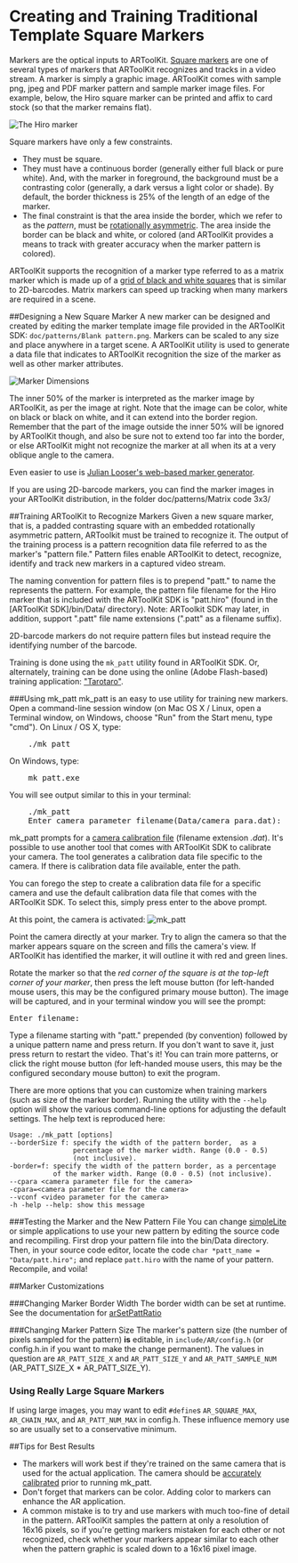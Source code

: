 # Creating and Training Traditional Template Square Markers
Markers are the optical inputs to ARToolKit. [Square markers][marker_about] are one of several types of markers that ARToolKit recognizes and tracks in a video stream. A marker is simply a graphic image. ARToolKit comes with sample png, jpeg and PDF marker pattern and sample marker image files. For example, below, the Hiro square marker can be printed and affix to card stock (so that the marker remains flat).

![The Hiro marker][Hiro_marker]

Square markers have only a few constraints. 

-   They must be square.
-   They must have a continuous border (generally either full black or pure white). And, with the marker in foreground, the background must be a contrasting color (generally, a dark versus a light color or shade). By default, the border thickness is 25% of the length of an edge of the marker.  
-   The final constraint is that the area inside the border, which we refer to as the *pattern*, must be [rotationally asymmetric][1]. The area inside the border can be black and white, or colored (and ARToolKit provides a means to track with greater accuracy when the marker pattern is colored).  

ARToolKit supports the recognition of a marker type referred to as a matrix marker which is made up of a [grid of black and white squares][marker_barcode] that is similar to 2D-barcodes. Matrix markers can speed up tracking when many markers are required in a scene.

##Designing a New Square Marker
A new marker can be designed and created by editing the marker template image file provided in the ARToolKit SDK: `doc/patterns/Blank pattern.png`. Markers can be scaled to any size and place anywhere in a target scene. A ARToolKit utility is used to generate a data file that indicates to ARToolKit recognition the size of the marker as well as other marker attributes.

![Marker Dimensions][Markerdimensions]

The inner 50% of the marker is interpreted as the marker image by ARToolKit, as per the image at right. Note that the image can be color, white on black or black on white, and it can extend into the border region. Remember that the part of the image outside the inner 50% will be ignored by ARToolKit though, and also be sure not to extend too far into the border, or else ARToolKit might not recognize the marker at all when its at a very oblique angle to the camera.

Even easier to use is [Julian Looser's web-based marker generator][2].

If you are using 2D-barcode markers, you can find the marker images in your ARToolKit distribution, in the folder doc/patterns/Matrix code 3x3/

##Training ARToolKit to Recognize Markers
Given a new square marker, that is, a padded contrasting square with an embedded rotationally asymmetric pattern, ARToolkit must be trained to recognize it. The output of the training process is a pattern recognition data file referred to as the marker's "pattern file." Pattern files enable ARToolKit to detect, recognize, identify and track new markers in a captured video stream.

The naming convention for pattern files is to prepend "patt." to name the represents the pattern. For example, the pattern file filename for the Hiro marker that is included with the ARToolKit SDK is "patt.hiro" (found in the \[ARToolKit SDK\]/bin/Data/ directory). Note: ARToolkit SDK may later, in addition, support ".patt" file name extensions (".patt" as a filename suffix).

2D-barcode markers do not require pattern files but instead require the identifying number of the barcode.

Training is done using the `mk_patt` utility found in ARToolKit SDK. Or, alternately, training can be done using the online (Adobe Flash-based) training application: ["Tarotaro"][3].

###Using mk_patt
mk_patt is an easy to use utility for training new markers. Open a command-line session window (on Mac OS X / Linux, open a Terminal window, on Windows, choose "Run" from the Start menu, type "cmd").
On Linux / OS X, type:
<pre>
    ./mk_patt
</pre>
On Windows, type:
<pre>
    mk_patt.exe
</pre>

You will see output similar to this in your terminal:
<pre>
    ./mk_patt
    Enter camera parameter filename(Data/camera_para.dat):
</pre>

mk_patt prompts for a [camera calibration file][config_camera_calibration] (filename extension *.dat*). It's possible to use another tool that comes with ARToolKit SDK to calibrate your camera. The tool generates a calibration data file specific to the camera. If there is calibration data file available, enter the path.

You can forego the step to create a calibration data file for a specific camera and use the default calibration data file that comes with the ARToolKit SDK. To select this, simply press enter to the above prompt.

At this point, the camera is activated:
![mk_patt][Mkpatt]

Point the camera directly at your marker. Try to align the camera so that the marker appears square on the screen and fills the camera's view. If ARToolKit has identified the marker, it will outline it with red and green lines.

Rotate the marker so that the *red corner of the square is at the top-left corner of your marker*, then press the left mouse button (for left-handed mouse users, this may be the configured primary mouse button). The image will be captured, and in your terminal window you will see the prompt:
<pre>
Enter filename:
</pre>

Type a filename starting with "patt." prepended (by convention) followed by a unique pattern name and press return. If you don't want to save it, just press return to restart the video. That's it! You can train more patterns, or click the right mouse button (for left-handed mouse users, this may be the configured secondary mouse button) to exit the program.

There are more options that you can customize when training markers (such as size of the marker border). Running the utility with the `--help` option will show the various command-line options for adjusting the default settings. The help text is reproduced here:

<!--
Can't use HTML pre tags here. For some reason, the tags were not interpreted as HTML tags and the tags displayed literally in the browser view.
JWolf 11/06/15
-->

	Usage: ./mk_patt [options]
	--borderSize f: specify the width of the pattern border,  as a
	                percentage of the marker width. Range (0.0 - 0.5)
	                (not inclusive).
	-border=f: specify the width of the pattern border, as a percentage
	           of the marker width. Range (0.0 - 0.5) (not inclusive).
	--cpara <camera parameter file for the camera>
	-cpara=<camera parameter file for the camera>
	--vconf <video parameter for the camera>
	-h -help --help: show this message

###Testing the Marker and the New Pattern File
You can change [simpleLite][example_simplelite] or simple applications to use your new pattern by editing the source code and recompiling. First drop your pattern file into the bin/Data directory. Then, in your source code editor, locate the code `char *patt_name = "Data/patt.hiro";` and replace `patt.hiro` with the name of your pattern. Recompile, and voila!

##Marker Customizations

###Changing Marker Border Width
The border width can be set at runtime. See the documentation for [arSetPattRatio][arsetpattratio]

###Changing Marker Pattern Size
The marker's pattern size (the number of pixels sampled for the pattern) **is** editable, in `include/AR/config.h` (or config.h.in if you want to make the change permanent). The values in question are `AR_PATT_SIZE_X` and `AR_PATT_SIZE_Y` and `AR_PATT_SAMPLE_NUM` (AR_PATT_SIZE_X * AR_PATT_SIZE_Y).

### Using Really Large Square Markers
If using large images, you may want to edit `#define`s `AR_SQUARE_MAX`, `AR_CHAIN_MAX`, and `AR_PATT_NUM_MAX` in config.h. These influence memory use so are usually set to a conservative minimum.

##Tips for Best Results
- The markers will work best if they're trained on the same camera that is used for the actual application. The camera should be [accurately calibrated][config_camera_calibration] prior to running mk_patt.
- Don't forget that markers can be color. Adding color to markers can enhance the AR application.
- A common mistake is to try and use markers with much too-fine of detail in the pattern. ARToolKit samples the pattern at only a resolution of 16x16 pixels, so if you're getting markers mistaken for each other or not recognized, check whether your markers appear similar to each other when the pattern graphic is scaled down to a 16x16 pixel image.

[marker_about]: 3_Marker_Training:marker_about
[marker_barcode]: 3_Marker_Training:marker_barcode
[config_camera_calibration]: 2_Configuration:config_camera_calibration
[example_simplelite]: 7_Examples:example_simplelite
[arsetpattratio]: http://www.artoolworks.com/support/doc/artoolkit4/apiref/ar_h/index.html#//apple_ref/c/func/arSetPattRatio

[1]: http://en.wikipedia.org/wiki/Rotational_symmetry
[2]: http://www.roarmot.co.nz/ar/
[3]: http://flash.tarotaro.org/blog/2009/07/12/mgo2/

[Hiro_marker]: :hiro_marker.png
[Markerdimensions]: :markerdimensions.png
[Mkpatt]: :mkpatt.jpg
